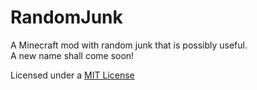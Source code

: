 RandomJunk
==========

A Minecraft mod with random junk that is possibly useful.  
A new name shall come soon! 
<div class="footer">
Licensed under a <a href="https://raw.githubusercontent.com/savageboy74/RandomJunk/master/LICENSE">MIT License</a>
</div>